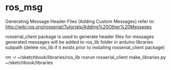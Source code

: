 # ros_msg

Generating Message Header Files (Adding Custom Messages) refer to: http://wiki.ros.org/rosserial/Tutorials/Adding%20Other%20Messages

rosserial_client package is used to generate header files for messages
generated messages will be added to ros_lib folder in arduino libraries subpath
(delete ros_lib  if it exists prior to installing rosserial_client package)

rm -r ~/sketchbook/libraries/ros_lib
rosrun rosserial_client make_libraries.py ~/sketchbook/libraries
